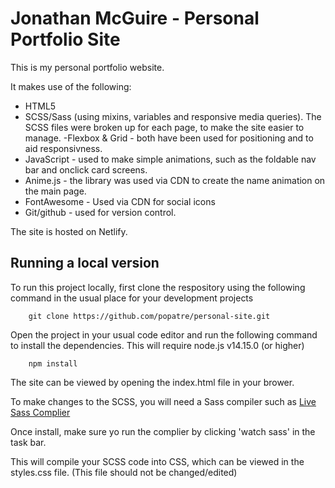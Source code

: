 # Jonathan McGuire - Personal Portfolio Site

This is my personal portfolio website.

It makes use of the following:

-   HTML5
-   SCSS/Sass (using mixins, variables and responsive media queries). The SCSS files were broken up for each page, to make the site easier to manage.
    -Flexbox & Grid - both have been used for positioning and to aid responsivness.
-   JavaScript - used to make simple animations, such as the foldable nav bar and onclick card screens.
-   Anime.js - the library was used via CDN to create the name animation on the main page.
-   FontAwesome - Used via CDN for social icons
-   Git/github - used for version control.

The site is hosted on Netlify.

## Running a local version

To run this project locally, first clone the respository using the following command in the usual place for your development projects

        git clone https://github.com/popatre/personal-site.git

Open the project in your usual code editor and run the following command to install the dependencies. This will require node.js v14.15.0 (or higher)

        npm install

The site can be viewed by opening the index.html file in your brower.

To make changes to the SCSS, you will need a Sass compiler such as [Live Sass Complier](https://marketplace.visualstudio.com/items?itemName=ritwickdey.live-sass)

Once install, make sure yo run the complier by clicking 'watch sass' in the task bar.

This will compile your SCSS code into CSS, which can be viewed in the styles.css file. (This file should not be changed/edited)
